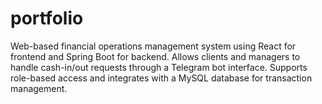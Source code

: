 # portfolio
Web-based financial operations management system using React for frontend and Spring Boot for backend. Allows clients and managers to handle cash-in/out requests through a Telegram bot interface. Supports role-based access and integrates with a MySQL database for transaction management.
